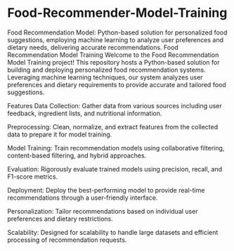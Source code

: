 # Food-Recommender-Model-Training
Food Recommendation Model: Python-based solution for personalized food suggestions, employing machine learning to analyze user preferences and dietary needs, delivering accurate recommendations.
Food Recommendation Model Training
Welcome to the Food Recommendation Model Training project! This repository hosts a Python-based solution for building and deploying personalized food recommendation systems. Leveraging machine learning techniques, our system analyzes user preferences and dietary requirements to provide accurate and tailored food suggestions.

Features
Data Collection: Gather data from various sources including user feedback, ingredient lists, and nutritional information.

Preprocessing: Clean, normalize, and extract features from the collected data to prepare it for model training.

Model Training: Train recommendation models using collaborative filtering, content-based filtering, and hybrid approaches.

Evaluation: Rigorously evaluate trained models using precision, recall, and F1-score metrics.

Deployment: Deploy the best-performing model to provide real-time recommendations through a user-friendly interface.

Personalization: Tailor recommendations based on individual user preferences and dietary restrictions.

Scalability: Designed for scalability to handle large datasets and efficient processing of recommendation requests.
